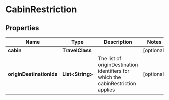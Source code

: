 

# CabinRestriction


## Properties

| Name | Type | Description | Notes |
|------------ | ------------- | ------------- | -------------|
|**cabin** | **TravelClass** |  |  [optional] |
|**originDestinationIds** | **List&lt;String&gt;** | The list of originDestination identifiers for which the cabinRestriction applies |  [optional] |



